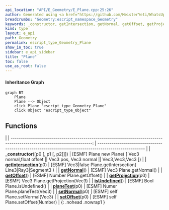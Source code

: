 ```yaml
---
api_location: "API/E_Geometry/E_Plane.cpp:25:26"
author: Generated using <a href="https://github.com/MeisterYeti/WhatsUpDoc">WhatsUpDoc</a>
breadcrumbs: "Geometry:escript_namespace_Geometry"
keywords: _constructor, getIntersection, getNormal, getOffset, getProjection, isUndefined, planeTest, setNormal, setOffset
kind: type
layout: e_api
path: Geometry
permalink: escript_type_Geometry_Plane
show_in_toc: true
sidebar: e_api_sidebar
title: "Plane"
toc: false
use_as_root: false
---
```


#### Inheritance Graph

```mermaid
graph BT
	Plane
	Plane --> Object
	click Plane "escript_type_Geometry_Plane"
	click Object "escript_type_Object"
```

## Functions

|
| ----------------------------------------------------------------------------------------------------------------------: | ----------------------------------------------------------------------------------------------------- | 
| **_constructor**([p0 [, p1 [, p2]]])                                                                                    | [ESMF] Plane new Plane( [ Vec3 normal,float offset \|\|  Vec3 pos, Vec3 normal \|\| Vec3,Vec3,Vec3 ]) | 
| **[getIntersection](classGeometry_1_1%5F%5FPlane#classGeometry_1_1%5F%5FPlane_1ab25d6e75facadd5d259f795ca5df7c4d)**(p0) | [ESMF] Vec3\|false Plane.getIntersection( Line3\|Ray3\|Segment3 )                                     | 
| **[getNormal](classGeometry_1_1%5F%5FPlane#classGeometry_1_1%5F%5FPlane_1a8cd0f6a14f839a28d2bcdfed20c77032)**()         | [ESMF] Vec3 Plane.getNormal()                                                                         | 
| **[getOffset](classGeometry_1_1%5F%5FPlane#classGeometry_1_1%5F%5FPlane_1a89ad1f231b80e08d552deb0f584428db)**()         | [ESMF] Number Plane.getOffset()                                                                       | 
| **[getProjection](classGeometry_1_1%5F%5FPlane#classGeometry_1_1%5F%5FPlane_1ae737800fd5c67123288047a384ca2087)**(p0)   | [ESMF] Vec3 Plane.getProjection(Vec3)                                                                 | 
| **[isUndefined](classGeometry_1_1%5F%5FPlane#classGeometry_1_1%5F%5FPlane_1a5f47d8dc53737c416b6e0ea1a7ed3ed2)**()       | [ESMF] Bool Plane.isUndefined()                                                                       | 
| **[planeTest](classGeometry_1_1%5F%5FPlane#classGeometry_1_1%5F%5FPlane_1a8ddbb7f52ad7ac9c813ed5b141a375bc)**(p0)       | [ESMF] Numer Plane.planeTest(Vec3)                                                                    | 
| **[setNormal](classGeometry_1_1%5F%5FPlane#classGeometry_1_1%5F%5FPlane_1a998b7639741b5d9e4ace9196f89d1e5a)**(p0)       | [ESMF] self Plane.setNormal(Vec3)                                                                     | 
| **[setOffset](classGeometry_1_1%5F%5FPlane#classGeometry_1_1%5F%5FPlane_1a0af3229e12a9167d8adbb3130dc187b1)**(p0)       | [ESMF] self Plane.setOffset(Number)                                                                   | 
{: .nohead .nowrap1 }

